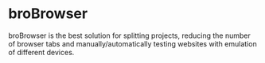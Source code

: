 # broBrowser
broBrowser is the best solution for splitting projects, reducing the number of browser tabs and manually/automatically testing websites with emulation of different devices.
